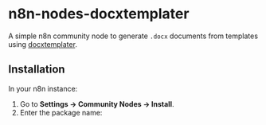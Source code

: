 # n8n-nodes-docxtemplater

A simple n8n community node to generate `.docx` documents from templates using [docxtemplater](https://www.npmjs.com/package/docxtemplater).

## Installation

In your n8n instance:

1. Go to **Settings → Community Nodes → Install**.
2. Enter the package name:  

